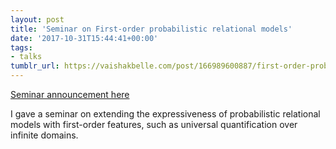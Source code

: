 ```yaml
---
layout: post
title: 'Seminar on First-order probabilistic relational models'
date: '2017-10-31T15:44:41+00:00'
tags:
- talks
tumblr_url: https://vaishakbelle.com/post/166989600887/first-order-probabilistic-relational-models
---
```

[Seminar announcement here](http://wcms.inf.ed.ac.uk/lfcs/events/lfcs-seminar-vaishak-belle)  

I gave a seminar on extending the expressiveness of probabilistic relational models with first-order features, such as universal quantification over infinite domains.

